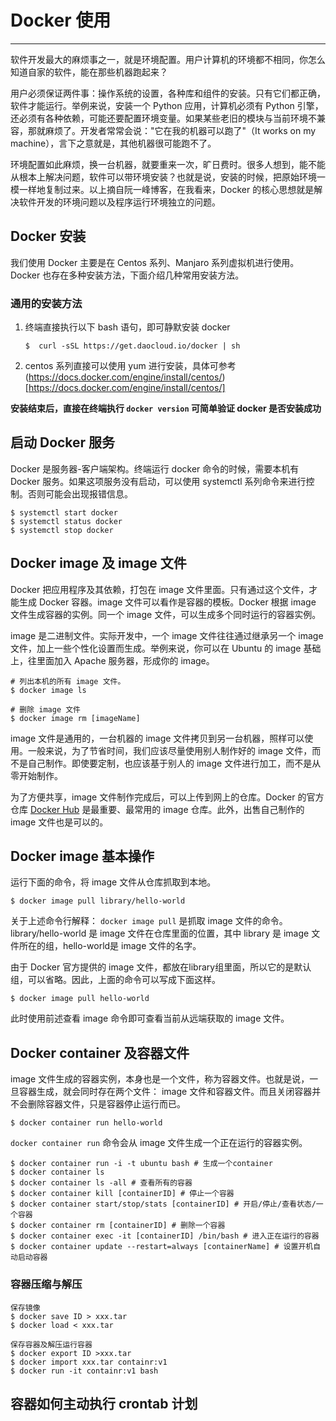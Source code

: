 # Docker 使用

---
软件开发最大的麻烦事之一，就是环境配置。用户计算机的环境都不相同，你怎么知道自家的软件，能在那些机器跑起来？

用户必须保证两件事：操作系统的设置，各种库和组件的安装。只有它们都正确，软件才能运行。举例来说，安装一个 Python 应用，计算机必须有 Python 引擎，还必须有各种依赖，可能还要配置环境变量。如果某些老旧的模块与当前环境不兼容，那就麻烦了。开发者常常会说："它在我的机器可以跑了"（It works on my machine），言下之意就是，其他机器很可能跑不了。

环境配置如此麻烦，换一台机器，就要重来一次，旷日费时。很多人想到，能不能从根本上解决问题，软件可以带环境安装？也就是说，安装的时候，把原始环境一模一样地复制过来。以上摘自阮一峰博客，在我看来，Docker 的核心思想就是解决软件开发的环境问题以及程序运行环境独立的问题。


## Docker 安装

我们使用 Docker 主要是在 Centos 系列、Manjaro 系列虚拟机进行使用。Docker 也存在多种安装方法，下面介绍几种常用安装方法。

### 通用的安装方法
1. 终端直接执行以下 bash 语句，即可静默安装 docker
	
	`$  curl -sSL https://get.daocloud.io/docker | sh`

2. centos 系列直接可以使用 yum 进行安装，具体可参考(https://docs.docker.com/engine/install/centos/)[https://docs.docker.com/engine/install/centos/]


**安装结束后，直接在终端执行 `docker version` 可简单验证 docker 是否安装成功**

## 启动 Docker 服务

Docker 是服务器-客户端架构。终端运行 docker 命令的时候，需要本机有 Docker 服务。如果这项服务没有启动，可以使用 systemctl 系列命令来进行控制。否则可能会出现报错信息。

	$ systemctl start docker
	$ systemctl status docker
	$ systemctl stop docker

## Docker image 及 image 文件

Docker 把应用程序及其依赖，打包在 image 文件里面。只有通过这个文件，才能生成 Docker 容器。image 文件可以看作是容器的模板。Docker 根据 image 文件生成容器的实例。同一个 image 文件，可以生成多个同时运行的容器实例。

image 是二进制文件。实际开发中，一个 image 文件往往通过继承另一个 image 文件，加上一些个性化设置而生成。举例来说，你可以在 Ubuntu 的 image 基础上，往里面加入 Apache 服务器，形成你的 image。


	# 列出本机的所有 image 文件。
	$ docker image ls

	# 删除 image 文件
	$ docker image rm [imageName]

image 文件是通用的，一台机器的 image 文件拷贝到另一台机器，照样可以使用。一般来说，为了节省时间，我们应该尽量使用别人制作好的 image 文件，而不是自己制作。即使要定制，也应该基于别人的 image 文件进行加工，而不是从零开始制作。

为了方便共享，image 文件制作完成后，可以上传到网上的仓库。Docker 的官方仓库 [Docker Hub](https://hub.docker.com/) 是最重要、最常用的 image 仓库。此外，出售自己制作的 image 文件也是可以的。

## Docker image 基本操作

运行下面的命令，将 image 文件从仓库抓取到本地。

	$ docker image pull library/hello-world

关于上述命令行解释：
`docker image pull` 是抓取 image 文件的命令。library/hello-world 是 image 文件在仓库里面的位置，其中 library 是 image 文件所在的组，hello-world是 image 文件的名字。

由于 Docker 官方提供的 image 文件，都放在library组里面，所以它的是默认组，可以省略。因此，上面的命令可以写成下面这样。
	
	$ docker image pull hello-world

此时使用前述查看 image 命令即可查看当前从远端获取的 image 文件。

## Docker container 及容器文件

image 文件生成的容器实例，本身也是一个文件，称为容器文件。也就是说，一旦容器生成，就会同时存在两个文件： image 文件和容器文件。而且关闭容器并不会删除容器文件，只是容器停止运行而已。

	$ docker container run hello-world 

`docker container run` 命令会从 image 文件生成一个正在运行的容器实例。

	$ docker container run -i -t ubuntu bash # 生成一个container
	$ docker container ls 
	$ docker container ls -all # 查看所有的容器
	$ docker container kill [containerID] # 停止一个容器
	$ docker container start/stop/stats [containerID] # 开启/停止/查看状态/一个容器
	$ docker container rm [containerID] # 删除一个容器
	$ docker container exec -it [containerID] /bin/bash # 进入正在运行的容器
	$ docker container update --restart=always [containerName] # 设置开机自动启动容器

### 容器压缩与解压

	保存镜像
	$ docker save ID > xxx.tar
	$ docker load < xxx.tar

	保存容器及解压运行容器
	$ docker export ID >xxx.tar
	$ docker import xxx.tar containr:v1
	$ docker run -it containr:v1 bash

## 容器如何主动执行 crontab 计划
